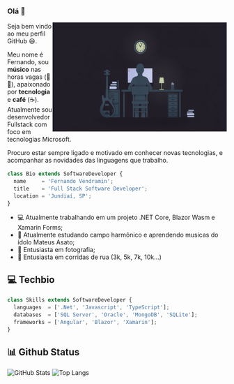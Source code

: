 ### Olá 👋

<img align="right" alt="Code Music" src="https://github.com/FernandoVendramin/FernandoVendramin/blob/main/imgs/code-music.jpg" width="400" height="250" />

Seja bem vindo ao meu perfil GitHub 😄.

Meu nome é Fernando, sou **músico** nas horas vagas (🎸🎵), apaixonado por **tecnologia** e **café** (☕). Atualmente sou desenvolvedor Fullstack com foco em tecnologias Microsoft. 

Procuro estar sempre ligado e motivado em conhecer novas tecnologias, e acompanhar as novidades das linguagens que trabalho. 

```js
class Bio extends SoftwareDeveloper {
  name     = 'Fernando Vendramin';
  title    = 'Full Stack Software Developer';
  location = 'Jundiaí, SP';
}
```

- 💻 Atualmente trabalhando em um projeto .NET Core, Blazor Wasm e Xamarin Forms;
- 🎼 Atualmente estudando campo harmônico e aprendendo musicas do ídolo Mateus Asato;
- 📸 Entusiasta em fotografia;
- 🏃 Entusiasta em corridas de rua (3k, 5k, 7k, 10k...)

## 💻 Techbio

```js
class Skills extends SoftwareDeveloper {
  languages  = ['.Net', 'Javascript', 'TypeScript'];
  databases  = ['SQL Server', 'Oracle', 'MongoDB', 'SQLite'];
  frameworks = ['Angular', 'Blazor', 'Xamarin'];
}
```

## 📊 Github Status
![GitHub Stats](https://github-readme-stats.vercel.app/api?username=FernandoVendramin&show_icons=true&theme=dracula&custom_title=Github%20Status)
![Top Langs](https://github-readme-stats.vercel.app/api/top-langs/?username=FernandoVendramin&layout=compact&theme=dracula)
